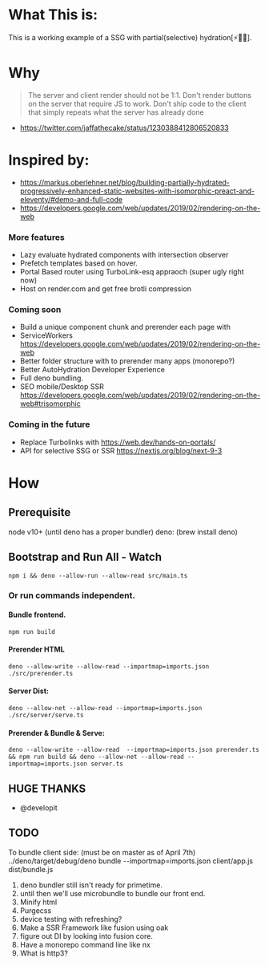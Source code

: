# What This is:
This is a working example of a SSG with partial(selective) hydration[⚡🧩💦].


# Why

> The server and client render should not be 1:1.
> Don't render buttons on the server that require JS to work.
> Don't ship code to the client that simply repeats what the server has already done
- https://twitter.com/jaffathecake/status/1230388412806520833

# Inspired by:
- https://markus.oberlehner.net/blog/building-partially-hydrated-progressively-enhanced-static-websites-with-isomorphic-preact-and-eleventy/#demo-and-full-code
- https://developers.google.com/web/updates/2019/02/rendering-on-the-web

### More features
- Lazy evaluate hydrated components with intersection observer
- Prefetch templates based on hover.
- Portal Based router using TurboLink-esq appraoch (super ugly right now)
- Host on render.com and get free brotli compression


### Coming soon
- Build a unique component chunk and prerender each page with 
- ServiceWorkers https://developers.google.com/web/updates/2019/02/rendering-on-the-web
- Better folder structure with to prerender many apps (monorepo?)
- Better AutoHydration Developer Experience
- Full deno bundling.
- SEO mobile/Desktop SSR https://developers.google.com/web/updates/2019/02/rendering-on-the-web#trisomorphic

### Coming in the future
- Replace Turbolinks with https://web.dev/hands-on-portals/
- API for selective SSG or SSR https://nextjs.org/blog/next-9-3

# How
## Prerequisite
node v10+ (until deno has a proper bundler)
deno: (brew install deno)

## Bootstrap and Run All - Watch
`npm i && deno --allow-run --allow-read src/main.ts`


### Or run commands independent.
#### Bundle frontend.
`npm run build`

#### Prerender HTML
`deno --allow-write --allow-read --importmap=imports.json ./src/prerender.ts`

#### Server Dist:
`deno --allow-net --allow-read --importmap=imports.json ./src/server/serve.ts`

#### Prerender & Bundle  & Serve:
`deno --allow-write --allow-read  --importmap=imports.json prerender.ts && npm run build && deno --allow-net --allow-read --importmap=imports.json server.ts`

## HUGE THANKS
- @developit





## TODO

To bundle client side: (must be on master as of April 7th)
../deno/target/debug/deno bundle --importmap=imports.json client/app.js dist/bundle.js
1. deno bundler still isn't ready for primetime.
2. until then we'll use microbundle to bundle our front end.
3. Minify html
4. Purgecss
5. device testing with refreshing?
6. Make a SSR Framework like fusion using oak
7. figure out DI by looking into fusion core.
8. Have a monorepo command line like nx
9. What is http3?

